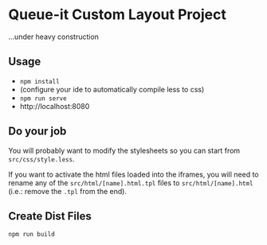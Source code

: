Queue-it Custom Layout Project
==============================

...under heavy construction

Usage
-----

- `npm install`
- (configure your ide to automatically compile less to css)
- `npm run serve` 
- http://localhost:8080

Do your job
-----------
You will probably want to modify the stylesheets so you can start from `src/css/style.less`.

If you want to activate the html files loaded into the iframes, you will need to rename any of the 
`src/html/[name].html.tpl` files to `src/html/[name].html` (i.e.: remove the `.tpl` from the end).


Create Dist Files
-----------------
`npm run build`

